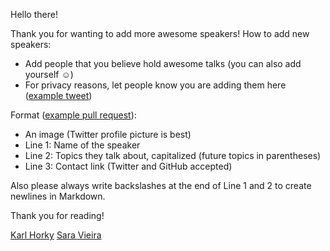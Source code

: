 Hello there!

Thank you for wanting to add more awesome speakers! How to add new speakers:

- Add people that you believe hold awesome talks (you can also add yourself ☺️)
- For privacy reasons, let people know you are adding them here ([example tweet](https://twitter.com/karlhorky/status/927550556570357760))

Format ([example pull request](https://github.com/karlhorky/awesome-speakers/pull/156)):

- An image (Twitter profile picture is best)
- Line 1: Name of the speaker
- Line 2: Topics they talk about, capitalized (future topics in parentheses)
- Line 3: Contact link (Twitter and GitHub accepted)

Also please always write backslashes at the end of Line 1 and 2 to create newlines in Markdown.

Thank you for reading!

[Karl Horky](https://twitter.com/karlhorky)
[Sara Vieira](https://twitter.com/NikkitaFTW)
